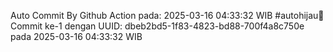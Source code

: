 Auto Commit By Github Action pada: 2025-03-16 04:33:32 WIB  #autohijau🗿
Commit ke-1 dengan UUID: dbeb2bd5-1f83-4823-bd88-700f4a8c750e pada 2025-03-16 04:33:32 WIB

